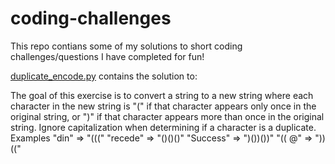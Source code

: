 # coding-challenges
This repo contians some of my solutions to short coding challenges/questions I have completed for fun!

[duplicate_encode.py](https://github.com/samicd/coding-challenges/blob/master/duplicate_encode.py) contains the solution to:

The goal of this exercise is to convert a string to a new string 
where each character in the new string is "(" if that character appears only once in the original string, 
or ")" if that character appears more than once in the original string. 
Ignore capitalization when determining if a character is a duplicate.
Examples
"din"      =>  "((("
"recede"   =>  "()()()"
"Success"  =>  ")())())"
"(( @"     =>  "))((" 
